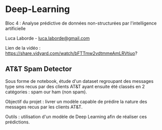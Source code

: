 # Deep-Learning

Bloc 4 : Analyse prédictive de données non-structurées par l'intelligence artificielle

Luca Laborde - luca.laborde@gmail.com

Lien de la vidéo : https://share.vidyard.com/watch/bFTTmw2vdtmmeAmLRVtiuo?

## AT&T Spam Detector

Sous forme de notebook, étude d'un dataset regroupant des messages type sms recus par des clients AT&T ayant ensuite été classés en 2 catégories : spam our ham (non spam). 

Objectif du projet : livrer un modèle capable de prédire la nature des messages recus par les clients AT&T. 

Outils : utilisation d'un modèle de Deep Learning afin de réaliser ces prédictions.
